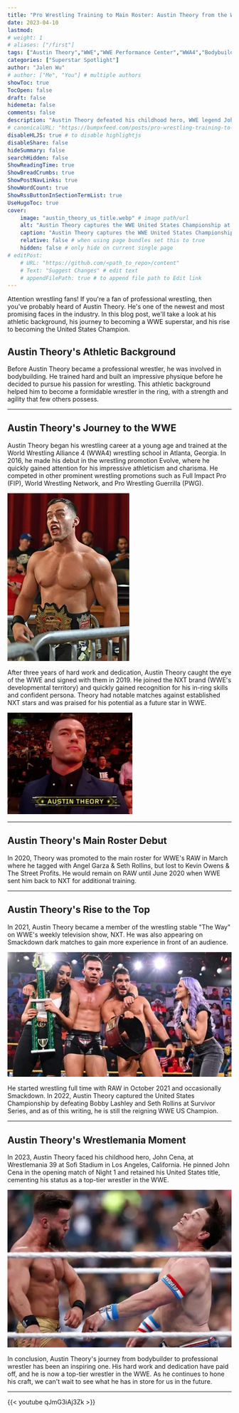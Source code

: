 ```yaml
---
title: "Pro Wrestling Training to Main Roster: Austin Theory from the WWE"
date: 2023-04-10
lastmod:
# weight: 1
# aliases: ["/first"]
tags: ["Austin Theory","WWE","WWE Performance Center","WWA4","Bodybuilding"]
categories: ["Superstar Spotlight"]
author: "Jalen Wu"
# author: ["Me", "You"] # multiple authors
showToc: true
TocOpen: false
draft: false
hidemeta: false
comments: false
description: "Austin Theory defeated his childhood hero, WWE legend John Cena, by pinfall at Wrestlemania 39 in Los Angeles, California. While some may argue that his success has been quick, he's actually been wrestling matches since 2016. The 25 year old has 7 years of experience in the wrestling business, not including his training."
# canonicalURL: "https://bumpxfeed.com/posts/pro-wrestling-training-to-main-roster-austin-theory-from-the-wwe/"
disableHLJS: true # to disable highlightjs
disableShare: false
hideSummary: false
searchHidden: false
ShowReadingTime: true
ShowBreadCrumbs: true
ShowPostNavLinks: true
ShowWordCount: true
ShowRssButtonInSectionTermList: true
UseHugoToc: true
cover:
    image: "austin_theory_us_title.webp" # image path/url
    alt: "Austin Theory captures the WWE United States Championship at Survivor Series 2022" # alt text
    caption: "Austin Theory captures the WWE United States Championship at Survivor Series 2022" # display caption under cover
    relative: false # when using page bundles set this to true
    hidden: false # only hide on current single page
# editPost:
    # URL: "https://github.com/<path_to_repo>/content"
    # Text: "Suggest Changes" # edit text
    # appendFilePath: true # to append file path to Edit link
---
```


Attention wrestling fans! If you're a fan of professional wrestling, then you've probably heard of Austin Theory. He's one of the newest and most promising faces in the industry. In this blog post, we'll take a look at his athletic background, his journey to becoming a WWE superstar, and his rise to becoming the United States Champion.

## Austin Theory's Athletic Background
Before Austin Theory became a professional wrestler, he was involved in bodybuilding. He trained hard and built an impressive physique before he decided to pursue his passion for wrestling. This athletic background helped him to become a formidable wrestler in the ring, with a strength and agility that few others possess.

--- 

## Austin Theory's Journey to the WWE
Austin Theory began his wrestling career at a young age and trained at the World Wrestling Alliance 4 (WWA4) wrestling school in Atlanta, Georgia. In 2016, he made his debut in the wrestling promotion Evolve, where he quickly gained attention for his impressive athleticism and charisma. He competed in other prominent wrestling promotions such as Full Impact Pro (FIP), World Wrestling Network, and Pro Wrestling Guerrilla (PWG).

![Austin Theory wrestling for FIP](austin_theory_fip.webp)

After three years of hard work and dedication, Austin Theory caught the eye of the WWE and signed with them in 2019. He joined the NXT brand (WWE's developmental territory) and quickly gained recognition for his in-ring skills and confident persona. Theory had notable matches against established NXT stars and was praised for his potential as a future star in WWE.

![Austin Theory appears at NXT Takeover after signing with the WWE](austin_theory_nxt_takeover.webp)

---

## Austin Theory's Main Roster Debut
In 2020, Theory was promoted to the main roster for WWE's RAW in March where he tagged with Angel Garza & Seth Rollins, but lost to Kevin Owens & The Street Profits. He would remain on RAW until June 2020 when WWE sent him back to NXT for additional training.

---

## Austin Theory's Rise to the Top
In 2021, Austin Theory became a member of the wrestling stable "The Way" on WWE's weekly television show, NXT. He was also appearing on Smackdown dark matches to gain more experience in front of an audience. 

![Austin Theory with The Way on NXT television](austin_theory_the_way.webp)

He started wrestling full time with RAW in October 2021 and occasionally Smackdown. In 2022, Austin Theory captured the United States Championship by defeating Bobby Lashley and Seth Rollins at Survivor Series, and as of this writing, he is still the reigning WWE US Champion.

---

## Austin Theory's Wrestlemania Moment
In 2023, Austin Theory faced his childhood hero, John Cena, at Wrestlemania 39 at Sofi Stadium in Los Angeles, California. He pinned John Cena in the opening match of Night 1 and retained his United States title, cementing his status as a top-tier wrestler in the WWE.

![Austin Theory battles John Cena at Wrestlemania 39](austin_theory_cena.webp)

In conclusion, Austin Theory's journey from bodybuilder to professional wrestler has been an inspiring one. His hard work and dedication have paid off, and he is now a top-tier wrestler in the WWE. As he continues to hone his craft, we can't wait to see what he has in store for us in the future.

---

{{< youtube qJmG3iAj3Zk >}}